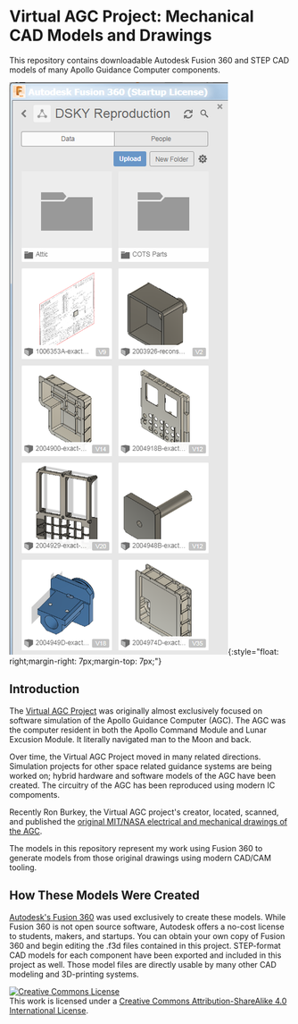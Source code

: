# Virtual AGC Project: Mechanical CAD Models and Drawings

This repository contains downloadable Autodesk Fusion 360 and STEP CAD models of many Apollo Guidance Computer components.

![Fusion 360](images/f360-shot-01.png){:style="float: right;margin-right: 7px;margin-top: 7px;"}

## Introduction

The [Virtual AGC Project](https://www.ibiblio.org/apollo/) was originally almost exclusively focused on software simulation 
of the Apollo Guidance Computer (AGC). The AGC was the computer resident in both the Apollo Command Module and Lunar Excusion Module. 
It literally navigated man to the Moon and back.

Over time, the Virtual AGC Project moved in many related directions. Simulation projects for other space related guidance systems
are being worked on; hybrid hardware and software models of the AGC have been created. The circuitry of the AGC has been reproduced
using modern IC compoments.

Recently Ron Burkey, the Virtual AGC project's creator, located, scanned, and published
the [original MIT/NASA electrical and mechanical drawings of the AGC](https://www.ibiblio.org/apollo/ElectroMechanical.html).

The models in this repository represent my work using Fusion 360 to generate models from those original drawings using modern CAD/CAM tooling.

## How These Models Were Created

[Autodesk's Fusion 360](https://www.autodesk.com/products/fusion-360/students-teachers-educators) was used exclusively to create these models. 
While Fusion 360 is not open source software, Autodesk offers a no-cost
license to students, makers, and startups. You can obtain your own copy of Fusion 360 and begin editing the .f3d files contained in this project. 
STEP-format CAD models for each component have been exported and included in this project as well. 
Those model files are directly usable by many other CAD modeling and 3D-printing systems.

[![Creative Commons License](https://i.creativecommons.org/l/by-sa/4.0/88x31.png)](http://creativecommons.org/licenses/by-sa/4.0/)  
This work is licensed under a [Creative Commons Attribution-ShareAlike 4.0 International License](http://creativecommons.org/licenses/by-sa/4.0/).